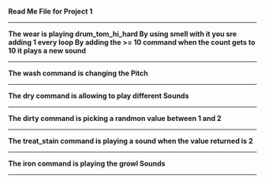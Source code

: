 <B>Read Me File for Project 1<b>
<hr>
The wear is playing drum_tom_hi_hard
By using smell with it you sre adding 1 every loop
By adding the >= 10 command when the count gets to 10 it plays a new sound
<hr>
The wash command is changing the Pitch
<hr>
The dry command is allowing to play different Sounds
<hr>
The dirty command is picking a randmon value between 1 and 2
<hr>
The treat_stain command is playing a sound when the value returned is 2
<hr>
The iron command is playing the growl Sounds
<hr>
